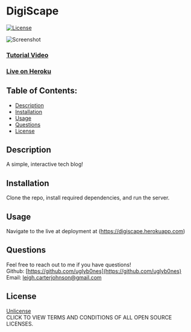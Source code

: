 
# DigiScape

[![License](https://img.shields.io/badge/License-Unlicense%20-blue.svg)](https://opensource.org/licenses/Unlicense)

![Screenshot]()

### [Tutorial Video](https://watch.screencastify.com/v/iVAeR52F9QM2aNXGRyfM)

### [Live on Heroku](https://digiscape.herokuapp.com)

## Table of Contents:

* [Description](#description)
* [Installation](#installation)
* [Usage](#usage)
* [Questions](#questions)
* [License](#license)

## Description
A simple, interactive tech blog! 

## Installation
Clone the repo, install required dependencies, and run the server.

## Usage
Navigate to the live at deployment at (https://digiscape.herokuapp.com)

## Questions
Feel free to reach out to me if you have questions!<br>
Github: [https://github.com/uglyb0nes](https://github.com/uglyb0nes)<br>
Email: [leigh.carterjohnson@gmail.com](leigh.carterjohnson@gmail.com)

## License
[Unlicense](https://opensource.org/licenses)<br>
CLICK TO VIEW TERMS AND CONDITIONS OF ALL OPEN SOURCE LICENSES.
    